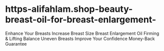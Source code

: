 # https-alifahlam.shop-beauty-breast-oil-for-breast-enlargement-
Enhance Your Breasts Increase Breast Size Breast Enlargement Oil Firming &amp; Lifting Balance Uneven Breasts Improve Your Confidence Money-Back Guarantee
